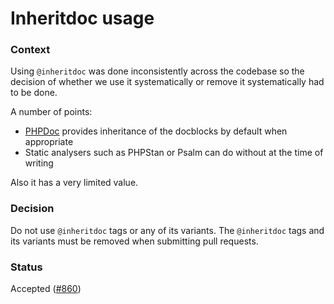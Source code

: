 # Inheritdoc usage

### Context

Using `@inheritdoc` was done inconsistently across the codebase so the decision of whether we use it
systematically or remove it systematically had to be done.

A number of points:

- [PHPDoc][phpdoc-inheritance] provides inheritance of the docblocks by default when appropriate
- Static analysers such as PHPStan or Psalm can do without at the time of writing

Also it has a very limited value.


### Decision

Do not use `@inheritdoc` tags or any of its variants. The `@inheritdoc` tags and its variants must
be removed when submitting pull requests.


### Status

Accepted ([#860][860])


[phpdoc-inheritance]: https://docs.phpdoc.org/guides/inheritance.html
[860]: https://github.com/infection/infection/issues/860
